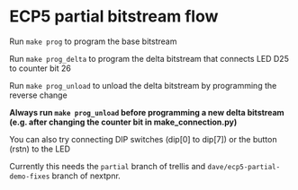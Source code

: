 # ECP5 partial bitstream flow

Run `make prog` to program the base bitstream

Run `make prog_delta` to program the delta bitstream that connects LED D25 to counter bit 26

Run `make prog_unload` to unload the delta bitstream by programming the reverse change

**Always run `make prog_unload` before programming a new delta bitstream (e.g. after
changing the counter bit in make_connection.py)**

You can also try connecting DIP switches (dip[0] to dip[7]) or the button (rstn) to the LED

Currently this needs the `partial` branch of trellis and `dave/ecp5-partial-demo-fixes` branch of nextpnr.